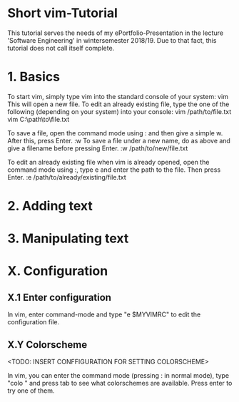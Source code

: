 # Short vim-Tutorial

This tutorial serves the needs of my ePortfolio-Presentation in the lecture 'Software Engineering' in wintersemester 2018/19. Due to that fact, this tutorial does not call itself complete. 

# 1. Basics

To start vim, simply type vim into the standard console of your system:
    vim
This will open a new file. To edit an already existing file, type the one of the following (depending on your system) into your console:
    vim /path/to/file.txt
    vim C:\path\to\file.txt

To save a file, open the command mode using : and then give a simple w. After this, press Enter.
    :w
To save a file under a new name, do as above and give a filename before pressing Enter.
    :w /path/to/new/file.txt

To edit an already existing file when vim is already opened, open the command mode using :, type e and enter the path to the file. Then press Enter.
    :e /path/to/already/existing/file.txt


# 2. Adding text

# 3. Manipulating text

# X. Configuration

## X.1 Enter configuration

In vim, enter command-mode and type "e $MYVIMRC" to edit the configuration file.

## X.Y Colorscheme

<TODO: INSERT CONFFIGURATION FOR SETTING COLORSCHEME>

In vim, you can enter the command mode (pressing : in normal mode), type "colo " and press tab to see what colorschemes are available. Press enter to try one of them.  
